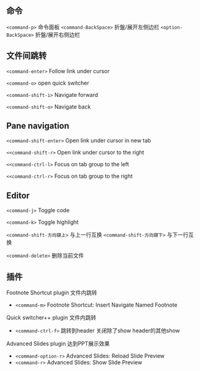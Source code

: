 ## 命令

`<command-p>` 命令面板
`<command-BackSpace>` 折盤/展开左侧边栏
`<option-BackSpace>` 折盤/展开右侧边栏


## 文件间跳转

`<command-enter>` Follow link under cursor

`<command-o>` open quick switcher

`<command-shift-i>` Navigate forward

`<command-shift-o>` Navigate back

## Pane navigation

`<command-shift-enter>` Open link under cursor in new tab

`<<command-shift-r>` Open link under cursor to the right

`<<command-ctrl-l>` Focus on tab group to the left

`<<command-ctrl-r>` Focus on tab group to the right

## Editor

`<command-j>` Toggle code

`<command-k>` Toggle highlight

`<command-shift-方向键上>` 与上一行互换
`<command-shift-方向键下>` 与下一行互换

`<command-delete>` 删除当前文件



## 插件

Footnote Shortcut plugin 文件内跳转
- `<command-m>` Footnote Shortcut: Insert Navigate Named Footnote

Quick switcher++ plugin 文件内跳转
- `<command-ctrl-f>` 跳转到header 关闭除了show header的其他show

Advanced Slides plugin 达到PPT展示效果
- `<command-option-r>` Advanced Slides: Reload Slide Preview
- `<command-r>` Advanced Slides: Show Slide Preview

